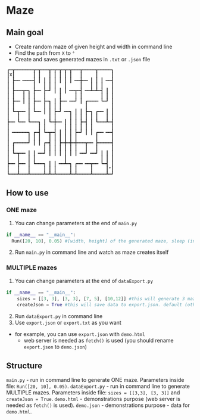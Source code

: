 # Maze

## Main goal
- Create random maze of given height and width in command line
- Find the path from `X` to `°`
- Create and saves generated mazes in `.txt` or `.json` file

![screenshot of maze](examples/example_1.png)
## How to use
### ONE maze
1. You can change parameters at the end of `main.py`
```python
if __name__ == "__main__":
  Run([20, 10], 0.05) #[width, height] of the generated maze, sleep (interval in seconds between iterations, if =0 then only final result will be printed to command line)
```
2. Run `main.py` in command line and watch as maze creates itself
### MULTIPLE mazes
1. You can change parameters at the end of `dataExport.py`
```python
if __name__ == "__main__":
    sizes = [[3, 3], [3, 3], [7, 5], [10,12]] #this will generate 3 mazes of given dimensions
    createJson = True #this will save data to export.json. default (other then True) is .txt format
```
2. Run `dataExport.py` in command line
3. Use `export.json` or `export.txt` as you want
  - for example, you can use `export.json` with `demo.html`
    - web server is needed as `fetch()` is used (you should rename `export.json` to `demo.json`)


## Structure
`main.py` - run in command line to generate ONE maze. Parameters inside file: `Run([20, 10], 0.05)`.
`dataExport.py` - run in command line to generate MULTIPLE mazes. Parameters inside file: `sizes = [[3,3], [3, 3]]` and `createJson = True`.
`demo.html` - demonstrations purpose (web server is needed as `fetch()` is used).
`demo.json` - demonstrations purpose - data for `demo.html`.